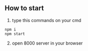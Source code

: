 ## How to start

1. type this commands on your cmd
```
npm i
npm start
```

2. open 8000 server in your browser